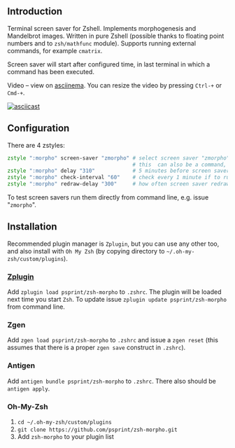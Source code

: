 ## Introduction

Terminal screen saver for Zshell. Implements morphogenesis and Mandelbrot
images. Written in pure Zshell (possible thanks to floating point numbers
and to `zsh/mathfunc` module). Supports running external commands, for
example `cmatrix`.

Screen saver will start after configured time, in last terminal in which
a command has been executed.

Video – view on [asciinema](https://asciinema.org/a/47242). You can resize the video by pressing `Ctrl-+` or `Cmd-+`.

[![asciicast](https://asciinema.org/a/47242.png)](https://asciinema.org/a/47242)

## Configuration

There are 4 zstyles:

```zsh
zstyle ":morpho" screen-saver "zmorpho" # select screen saver "zmorpho"; available: zmorpho, zmandelbrot, zblank
                                        # this  can also be a command, e.g. "cmatrix"
zstyle ":morpho" delay "310"            # 5 minutes before screen saver starts
zstyle ":morpho" check-interval "60"    # check every 1 minute if to run screen saver
zstyle ":morpho" redraw-delay "300"     # how often screen saver redraws
```

To test screen savers run them directly from command line, e.g. issue "`zmorpho`".

## Installation

Recommended plugin manager is `Zplugin`, but you can use any other too, and also
install with `Oh My Zsh` (by copying directory to `~/.oh-my-zsh/custom/plugins`).

### [Zplugin](https://github.com/psprint/zplugin)

Add `zplugin load psprint/zsh-morpho` to `.zshrc`.
The plugin will be loaded next time you start `Zsh`.
To update issue `zplugin update psprint/zsh-morpho` from command line.

### Zgen

Add `zgen load psprint/zsh-morpho` to `.zshrc` and issue a `zgen reset` (this
assumes that there is a proper `zgen save` construct in `.zshrc`).

### Antigen

Add `antigen bundle psprint/zsh-morpho` to `.zshrc`. There also should be
`antigen apply`.

### Oh-My-Zsh

1. `cd ~/.oh-my-zsh/custom/plugins`
2. `git clone https://github.com/psprint/zsh-morpho.git`
3. Add `zsh-morpho` to your plugin list
